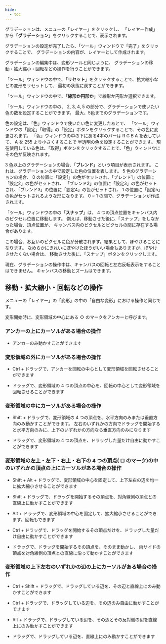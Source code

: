 ```yaml
---
hide:
  - toc
---
```


グラデーションは、メニューの「レイヤー」をクリックし、
「レイヤー作成」から「__グラデーション__」をクリックすることで、表示されます。

グラデーションの設定が完了したら、「ツール」ウィンドウで「完了」をクリックすることで、
グラデーションの内容が、レイヤーとして作成されます。

グラデーションの編集中は、変形ツールと同じように、
グラデーションの移動・拡大縮小・回転などの操作を行うことができます。

「ツール」ウィンドウの中で、「__リセット__」をクリックすることで、拡大縮小などの変形をリセットして、
最初の状態に戻すことができます。

「ツール」ウィンドウの中で、「__線形か円形か__」で線形か円形か選択できます。

「ツール」ウィンドウの中の、 2, 3, 4, 5 の部分で、グラデーションで使いたい色の数を設定することができます。
最大、5色までのグラデーションです。

色の設定は、「色」ウィンドウで使いたい色に変更したあとで、
「ツール」ウィンドウの「設定」「取得」の「設定」ボタンをクリックすることで、その色に変更されます。
「色」ウィンドウの中の下にある4本のバーは R G B A を表していて、 A を 255 より小さくすることで
半透明の色を設定することができます。
現在使用している色は、「取得」ボタンをクリックすることで、「色」ウィンドウにその色が反映されます。

3 色以上のグラデーションの場合、「__ブレンド__」という項目が表示されます。
これは、グラデーションの中で設定した色の位置を表します。
5 色のグラデーションの場合、 0 の位置に「設定1」の色がセットされ、「ブレンド1」の位置に「設定2」の色がセットされ、
「ブレンド2」の位置に「設定3」の色がセットされ、「ブレンド3」の位置に「設定4」の色がセットされ、
1 の位置に「設定5」の色がセットされるような形になります。
0 ~ 1 の間で、グラデーションが作成されます。

「ツール」ウィンドウの中の「__スナップ__」は、 4 つの頂点位置をキャンバス内のピクセル位置に移動します。
例えば、移動させた後に、「スナップ」をしなかった場合、頂点位置が、
キャンバス内のピクセルとピクセルの間に存在する場合があります。

この場合、お互いのピクセルに色が分散されます。結果として、ぼやけることになります。
なめらかにきれいにぼやけたほうがいい場合もありますが、ぼやけさせたくない場合は、
移動させた後に、「スナップ」ボタンをクリックします。

現在、グラデーションの操作中は、キャンバスの回転と左右反転表示をすることはできません。
キャンバスの移動とズームはできます。


## 移動・拡大縮小・回転などの操作

メニューの「レイヤー」の「変形」の中の「自由な変形」における操作と同じです。

変形開始時に、変形領域の中心にある ◇ のマークをアンカーと呼びます。

### アンカーの上にカーソルがある場合の操作

+ アンカーのみ動かすことができます

### 変形領域の外にカーソルがある場合の操作

+ Ctrl + ドラッグで、アンカーを回転の中心として変形領域を回転させることができます

+ ドラッグで、変形領域の 4 つの頂点の中心を、回転の中心として変形領域を回転させることができます

### 変形領域の中にカーソルがある場合の操作

+ Shift + ドラッグで、変形領域の 4 つの頂点を、水平方向のみまたは垂直方向のみ動かすことができます。
左右のいずれかの方向でドラッグを開始すると水平方向のみに、上下のいずれかの方向なら垂直方向のみになります

+ ドラッグで、変形領域の 4 つの頂点を、ドラッグした量だけ自由に動かすことができます

### 変形領域の左上・左下・右上・右下の 4 つの頂点( □ のマーク)の中のいずれかの頂点の上にカーソルがある場合の操作

+ Shift + Alt + ドラッグで、変形領域の中心を固定して、上下左右の辺を均一に拡大縮小させることができます

+ Shift + ドラッグで、ドラッグを開始するその頂点を、対角線側の頂点との直線上に動かすことができます

+ Alt + ドラッグで、変形領域の中心を固定して、拡大縮小させることができます。回転もできます

+ Ctrl + ドラッグで、ドラッグを開始するその頂点だけを、ドラッグした量だけ自由に動かすことができます

+ ドラッグで、ドラッグを開始するその頂点を、そのまま動かし、
両サイドの頂点を対角線側の頂点との直線に沿って動かすことができます

### 変形領域の上下左右のいずれかの辺の上にカーソルがある場合の操作

+ Ctrl + Shift + ドラッグで、ドラッグしている辺を、その辺と直線上にのみ動かすことができます

+ Ctrl + ドラッグで、ドラッグしている辺を、その辺のみ自由に動かすことができます

+ Alt + ドラッグで、ドラッグしている辺を、その辺とその反対側の辺を直線上にのみ動かすことができます

+ ドラッグで、ドラッグしている辺を、直線上にのみ動かすことができます
